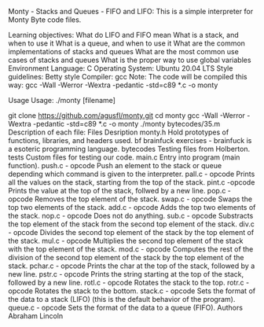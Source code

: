 Monty - Stacks and Queues - FIFO and LIFO:
This is a simple interpreter for Monty Byte code files.

Learning objectives:
What do LIFO and FIFO mean
What is a stack, and when to use it
What is a queue, and when to use it
What are the common implementations of stacks and queues
What are the most common use cases of stacks and queues
What is the proper way to use global variables
Environment
Language: C
Operating System: Ubuntu 20.04 LTS
Style guidelines: Betty style
Compiler: gcc
Note: The code will be compiled this way: gcc -Wall -Werror -Wextra -pedantic -std=c89 *.c -o monty

Usage
Usage: ./monty [filename]

git clone https://github.com/agusfl/monty.git
cd monty
gcc -Wall -Werror -Wextra -pedantic -std=c89 *.c -o monty
./monty bytecodes/35.m
Description of each file:
Files	Desription
monty.h	Hold prototypes of functions, libraries, and headers used.
bf	brainfuck exercises - brainfuck is a esoteric programming language.
bytecodes	Testing files from Holberton.
tests	Custom files for testing our code.
main.c	Entry into program (main function).
push.c - opcode	Push an element to the stack or queue depending which command is given to the interpreter.
pall.c - opcode	Prints all the values on the stack, starting from the top of the stack.
pint.c -opcode	Prints the value at the top of the stack, follwed by a new line.
pop.c - opcode	Removes the top element of the stack.
swap.c - opcode	Swaps the top two elements of the stack.
add.c - opcode	Adds the top two elements of the stack.
nop.c - opcode	Does not do anything.
sub.c - opcode	Substracts the top element of the stack from the second top element of the stack.
div.c - opcode	Divides the second top element of the stack by the top element of the stack.
mul.c - opcode	Multiplies the second top element of the stack with the top element of the stack.
mod.c - opcode	Computes the rest of the division of the second top element of the stack by the top element of the stack.
pchar.c - opcode	Prints the char at the top of the stack, followed by a new line.
pstr.c - opcode	Prints the string starting at the top of the stack, followed by a new line.
rotl.c - opcode	Rotates the stack to the top.
rotr.c - opcode	Rotates the stack to the bottom.
stack.c - opcode	Sets the format of the data to a stack (LIFO) (this is the default behavior of the program).
queue.c - opcode	Sets the format of the data to a queue (FIFO).
Authors
Abraham Lincoln
